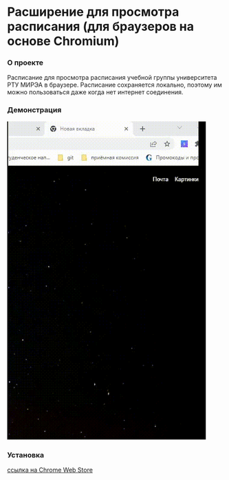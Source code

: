 # Расширение для просмотра расписания (для браузеров на основе Chromium)

### О проекте

Расписание для просмотра расписания учебной группы университета РТУ МИРЭА в браузере.
Расписание сохраняется локально, поэтому им можно пользоваться даже когда нет интернет соединения.

### Демонстрация

![Демо](https://github.com/TheHarald/scedule-extension/blob/master/screnshots/demo.gif)

### Установка

[ссылка на Chrome Web Store](https://chrome.google.com/webstore/detail/mirea-schedule-app/plapjlmolbppglioacdjloejpijacoho?hl=ru)
